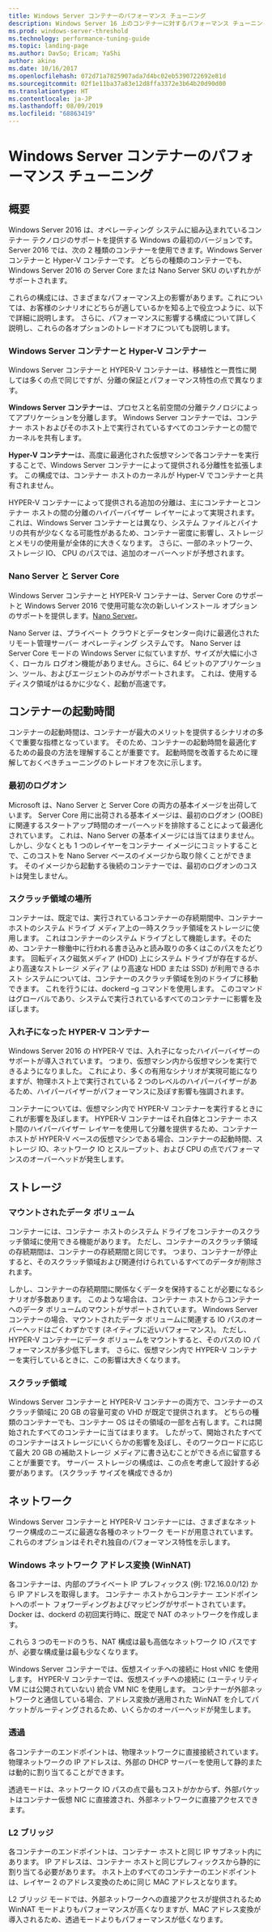 ```yaml
---
title: Windows Server コンテナーのパフォーマンス チューニング
description: Windows Server 16 上のコンテナーに対するパフォーマンス チューニングに関する推奨事項
ms.prod: windows-server-threshold
ms.technology: performance-tuning-guide
ms.topic: landing-page
ms.author: DavSo; Ericam; YaShi
author: akino
ms.date: 10/16/2017
ms.openlocfilehash: 072d71a7825907ada7d4bc02eb5390722692e81d
ms.sourcegitcommit: 02f1e11ba37a83e12d8ffa3372e3b64b20d90d00
ms.translationtype: HT
ms.contentlocale: ja-JP
ms.lasthandoff: 08/09/2019
ms.locfileid: "68863419"
---
```

# <a name="performance-tuning-windows-server-containers"></a>Windows Server コンテナーのパフォーマンス チューニング

## <a name="introduction"></a>概要
Windows Server 2016 は、オペレーティング システムに組み込まれているコンテナー テクノロジのサポートを提供する Windows の最初のバージョンです。 Server 2016 では、次の 2 種類のコンテナーを使用できます。Windows Server コンテナーと Hyper-V コンテナーです。 どちらの種類のコンテナーでも、Windows Server 2016 の Server Core または Nano Server SKU のいずれかがサポートされます。 

これらの構成には、さまざまなパフォーマンス上の影響があります。これについては、お客様のシナリオにどちらが適しているかを知る上で役立つように、以下で詳細に説明します。 さらに、パフォーマンスに影響する構成について詳しく説明し、これらの各オプションのトレードオフについても説明します。

### <a name="windows-server-container-and-hyper-v-containers"></a>Windows Server コンテナーと Hyper-V コンテナー

Windows Server コンテナーと HYPER-V コンテナーは、移植性と一貫性に関しては多くの点で同じですが、分離の保証とパフォーマンス特性の点で異なります。

**Windows Server コンテナー**は、プロセスと名前空間の分離テクノロジによってアプリケーションを分離します。 Windows Server コンテナーでは、コンテナー ホストおよびそのホスト上で実行されているすべてのコンテナーとの間でカーネルを共有します。

**Hyper-V コンテナー**は、高度に最適化された仮想マシンで各コンテナーを実行することで、Windows Server コンテナーによって提供される分離性を拡張します。 この構成では、コンテナー ホストのカーネルが Hyper-V でコンテナーと共有されません。

HYPER-V コンテナーによって提供される追加の分離は、主にコンテナーとコンテナー ホストの間の分離のハイパーバイザー レイヤーによって実現されます。 これは、Windows Server コンテナーとは異なり、システム ファイルとバイナリの共有が少なくなる可能性があるため、コンテナー密度に影響し、ストレージとメモリの使用量が全体的に大きくなります。 さらに、一部のネットワーク、ストレージ IO、 CPU のパスでは、追加のオーバーヘッドが予想されます。

### <a name="nano-server-and-server-core"></a>Nano Server と Server Core

Windows Server コンテナーと HYPER-V コンテナーは、Server Core のサポートと Windows Server 2016 で使用可能な次の新しいインストール オプションのサポートを提供します。[Nano Server](https://technet.microsoft.com/windows-server-docs/compute/nano-server/getting-started-with-nano-server)。 

Nano Server は、プライベート クラウドとデータセンター向けに最適化されたリモート管理サーバー オペレーティング システムです。 Nano Server は Server Core モードの Windows Server に似ていますが、サイズが大幅に小さく、ローカル ログオン機能がありません。さらに、64 ビットのアプリケーション、ツール、およびエージェントのみがサポートされます。 これは、使用するディスク領域がはるかに少なく、起動が高速です。

## <a name="container-start-up-time"></a>コンテナーの起動時間
コンテナーの起動時間は、コンテナーが最大のメリットを提供するシナリオの多くで重要な指標となっています。 そのため、コンテナーの起動時間を最適化するための最良の方法を理解することが重要です。 起動時間を改善するために理解しておくべきチューニングのトレードオフを次に示します。

### <a name="first-logon"></a>最初のログオン

Microsoft は、Nano Server と Server Core の両方の基本イメージを出荷しています。 Server Core 用に出荷される基本イメージは、最初のログオン (OOBE) に関連するスタートアップ時間のオーバーヘッドを排除することによって最適化されています。 これは、Nano Server の基本イメージには当てはまりません。 しかし、少なくとも 1 つのレイヤーをコンテナー イメージにコミットすることで、このコストを Nano Server ベースのイメージから取り除くことができます。 そのイメージから起動する後続のコンテナーでは、最初のログオンのコストは発生しません。
### <a name="scratch-space-location"></a>スクラッチ領域の場所

コンテナーは、既定では、実行されているコンテナーの存続期間中、コンテナー ホストのシステム ドライブ メディア上の一時スクラッチ領域をストレージに使用します。 これはコンテナーのシステム ドライブとして機能します。そのため、コンテナー稼働中に行われる書き込みと読み取りの多くはこのパスをたどります。 回転ディスク磁気メディア (HDD) 上にシステム ドライブが存在するが、より高速なストレージ メディア (より高速な HDD または SSD) が利用できるホスト システムについては、コンテナーのスクラッチ領域を別のドライブに移動できます。 これを行うには、dockerd –g コマンドを使用します。 このコマンドはグローバルであり、システムで実行されているすべてのコンテナーに影響を及ぼします。

### <a name="nested-hyper-v-containers"></a>入れ子になった HYPER-V コンテナー
Windows Server 2016 の HYPER-V では、入れ子になったハイパーバイザーのサポートが導入されています。 つまり、仮想マシン内から仮想マシンを実行できるようになりました。 これにより、多くの有用なシナリオが実現可能になりますが、物理ホスト上で実行されている 2 つのレベルのハイパーバイザーがあるため、ハイパーバイザーがパフォーマンスに及ぼす影響も強調されます。

コンテナーについては、仮想マシン内で HYPER-V コンテナーを実行するときにこれが影響を及ぼします。 HYPER-V コンテナーはそれ自体とコンテナー ホスト間のハイパーバイザー レイヤーを使用して分離を提供するため、コンテナー ホストが HYPER-V ベースの仮想マシンである場合、コンテナーの起動時間、ストレージ IO、ネットワーク IO とスループット、および CPU の点でパフォーマンスのオーバーヘッドが発生します。

## <a name="storage"></a>ストレージ
### <a name="mounted-data-volumes"></a>マウントされたデータ ボリューム

コンテナーには、コンテナー ホストのシステム ドライブをコンテナーのスクラッチ領域に使用できる機能があります。 ただし、コンテナーのスクラッチ領域の存続期間は、コンテナーの存続期間と同じです。 つまり、コンテナーが停止すると、そのスクラッチ領域および関連付けられているすべてのデータが削除されます。

しかし、コンテナーの存続期間に関係なくデータを保持することが必要になるシナリオが多数あります。 このような場合は、コンテナー ホストからコンテナーへのデータ ボリュームのマウントがサポートされています。 Windows Server コンテナーの場合、マウントされたデータ ボリュームに関連する IO パスのオーバーヘッドはごくわずかです (ネイティブに近いパフォーマンス)。 ただし、HYPER-V コンテナーにデータ ボリュームをマウントすると、そのパスの IO パフォーマンスが多少低下します。 さらに、仮想マシン内で HYPER-V コンテナーを実行しているときに、この影響は大きくなります。

### <a name="scratch-space"></a>スクラッチ領域

Windows Server コンテナーと HYPER-V コンテナーの両方で、コンテナーのスクラッチ領域に 20 GB の容量可変の VHD が既定で提供されます。 どちらの種類のコンテナーでも、コンテナー OS はその領域の一部を占有します。これは開始されたすべてのコンテナーに当てはまります。 したがって、開始されたすべてのコンテナーはストレージにいくらかの影響を及ぼし、そのワークロードに応じて最大 20 GB の補助ストレージ メディアに書き込むことができる点に留意することが重要です。 サーバー ストレージの構成は、この点を考慮して設計する必要があります。
(スクラッチ サイズを構成できるか)

## <a name="networking"></a>ネットワーク
Windows Server コンテナーと HYPER-V コンテナーには、さまざまなネットワーク構成のニーズに最適な各種のネットワーク モードが用意されています。 これらのオプションはそれぞれ独自のパフォーマンス特性を示します。

### <a name="windows-network-address-translation-winnat"></a>Windows ネットワーク アドレス変換 (WinNAT)

各コンテナーは、内部のプライベート IP プレフィックス (例: 172.16.0.0/12) から IP アドレスを取得します。 コンテナー ホストからコンテナー エンドポイントへのポート フォワーディングおよびマッピングがサポートされています。 Docker は、dockerd の初回実行時に、既定で NAT のネットワークを作成します。

これら 3 つのモードのうち、NAT 構成は最も高価なネットワーク IO パスですが、必要な構成量は最も少なくなります。 

Windows Server コンテナーでは、仮想スイッチへの接続に Host vNIC を使用します。 HYPER-V コンテナーでは、仮想スイッチへの接続に (ユーティリティ VM には公開されていない) 統合 VM NIC を使用します。 コンテナーが外部ネットワークと通信している場合、アドレス変換が適用された WinNAT を介してパケットがルーティングされるため、いくらかのオーバーヘッドが発生します。

### <a name="transparent"></a>透過

各コンテナーのエンドポイントは、物理ネットワークに直接接続されています。 物理ネットワークの IP アドレスは、外部の DHCP サーバーを使用して静的または動的に割り当てることができます。

透過モードは、ネットワーク IO パスの点で最もコストがかからず、外部パケットはコンテナー仮想 NIC に直接渡され、外部ネットワークに直接アクセスできます。

### <a name="l2-bridge"></a>L2 ブリッジ
各コンテナーのエンドポイントは、コンテナー ホストと同じ IP サブネット内にあります。 IP アドレスは、コンテナー ホストと同じプレフィックスから静的に割り当てる必要があります。 ホスト上のすべてのコンテナーのエンドポイントは、レイヤー 2 のアドレス変換のために同じ MAC アドレスとなります。

L2 ブリッジ モードでは、外部ネットワークへの直接アクセスが提供されるため WinNAT モードよりもパフォーマンスが高くなりますが、MAC アドレス変換が導入されるため、透過モードよりもパフォーマンスが低くなります。




